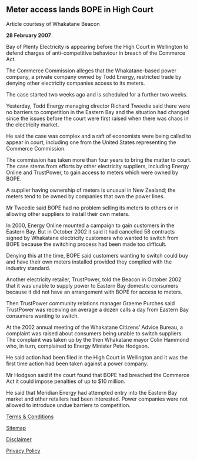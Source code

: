 ## Meter access lands BOPE in High Court
 
Article courtesy of Whakatane Beacon

**28 February 2007**

Bay of Plenty Electricity is appearing before the High Court in Wellington to defend charges of anti-competitive behaviour in breach of the Commerce Act.

The Commerce Commission alleges that the Whakatane-based power company, a private company owned by Todd Energy, restricted trade by denying other electricity companies access to its meters.

The case started two weeks ago and is scheduled for a further two weeks.

Yesterday, Todd Energy managing director Richard Tweedie said there were no barriers to competition in the Eastern Bay and the situation had changed since the issues before the court were first raised when there was chaos in the electricity market.

He said the case was complex and a raft of economists were being called to appear in court, including one from the United States representing the Commerce Commission.

The commission has taken more than four years to bring the matter to court. The case stems from efforts by other electricity suppliers, including Energy Online and TrustPower, to gain access to meters which were owned by BOPE.

A supplier having ownership of meters is unusual in New Zealand; the meters tend to be owned by companies that own the power lines.

Mr Tweedie said BOPE had no problem selling its meters to others or in allowing other suppliers to install their own meters.

In 2000, Energy Online mounted a campaign to gain customers in the Eastern Bay. But in October 2002 it said it had cancelled 58 contracts signed by Whakatane electricity customers who wanted to switch from BOPE because the switching process had been made too difficult.

Denying this at the time, BOPE said customers wanting to switch could buy and have their own meters installed provided they complied with the industry standard.

Another electricity retailer, TrustPower, told the Beacon in October 2002 that it was unable to supply power to Eastern Bay domestic consumers because it did not have an arrangement with BOPE for access to meters.

Then TrustPower community relations manager Graeme Purches said TrustPower was receiving on average a dozen calls a day from Eastern Bay consumers wanting to switch.

At the 2002 annual meeting of the Whakatane Citizens’ Advice Bureau, a complaint was raised about consumers being unable to switch suppliers. The complaint was taken up by the then Whakatane mayor Colin Hammond who, in turn, complained to Energy Minister Pete Hodgson.

He said action had been filed in the High Court in Wellington and it was the first time action had been taken against a power company.

Mr Hodgson said if the court found that BOPE had breached the Commerce Act it could impose penalties of up to $10 million.

He said that Meridian Energy had attempted entry into the Eastern Bay market and other retailers had been interested. Power companies were not allowed to introduce undue barriers to competition.





[Terms & Conditions](http://www.energyonline.co.nz/terms)

[Sitemap](http://www.energyonline.co.nz/home/site_map)

[Disclaimer](http://www.energyonline.co.nz/home/site_map/disclaimer)

[Privacy Policy](http://www.energyonline.co.nz/home/site_map/privacy_policy)
